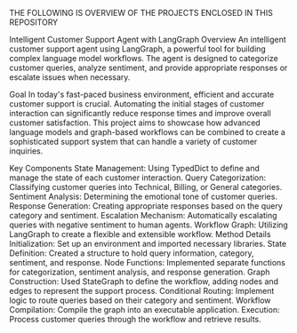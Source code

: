 THE FOLLOWING IS OVERVIEW OF THE PROJECTS ENCLOSED IN THIS REPOSITORY

Intelligent Customer Support Agent with LangGraph
Overview
An intelligent customer support agent using LangGraph, a powerful tool for building complex language model workflows. The agent is designed to categorize customer queries, analyze sentiment, and provide appropriate responses or escalate issues when necessary.

Goal
In today's fast-paced business environment, efficient and accurate customer support is crucial. Automating the initial stages of customer interaction can significantly reduce response times and improve overall customer satisfaction. This project aims to showcase how advanced language models and graph-based workflows can be combined to create a sophisticated support system that can handle a variety of customer inquiries.

Key Components
State Management: Using TypedDict to define and manage the state of each customer interaction.
Query Categorization: Classifying customer queries into Technical, Billing, or General categories.
Sentiment Analysis: Determining the emotional tone of customer queries.
Response Generation: Creating appropriate responses based on the query category and sentiment.
Escalation Mechanism: Automatically escalating queries with negative sentiment to human agents.
Workflow Graph: Utilizing LangGraph to create a flexible and extensible workflow.
Method Details
Initialization: Set up an environment and imported necessary libraries.
State Definition: Created a structure to hold query information, category, sentiment, and response.
Node Functions: Implemented separate functions for categorization, sentiment analysis, and response generation.
Graph Construction: Used StateGraph to define the workflow, adding nodes and edges to represent the support process.
Conditional Routing: Implement logic to route queries based on their category and sentiment.
Workflow Compilation: Compile the graph into an executable application.
Execution: Process customer queries through the workflow and retrieve results.
